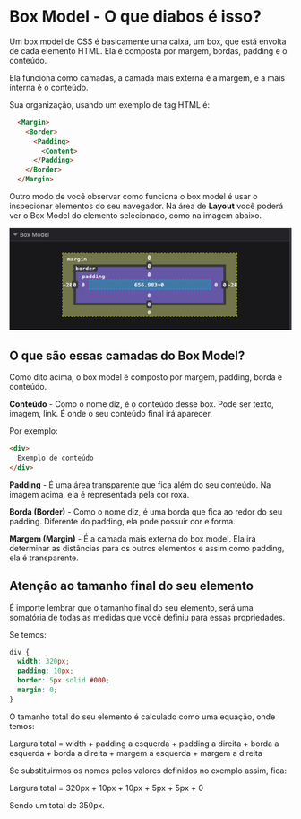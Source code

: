 # Box Model - O que diabos é isso?

Um box model de CSS é basicamente uma caixa, um box, que está envolta de cada elemento HTML. Ela é composta por margem, bordas, padding e o conteúdo.

Ela funciona como camadas, a camada mais externa é a margem, e a mais interna é o conteúdo.

Sua organização, usando um exemplo de tag HTML é:

```html
  <Margin>
    <Border>
      <Padding>
        <Content>
      </Padding>
    </Border>
  </Margin>
```

Outro modo de você observar como funciona o box model é usar o inspecionar elementos do seu navegador. Na área de **Layout** você poderá ver o Box Model do elemento selecionado, como na imagem abaixo.

<p align="center">
  <img src="../img/box-model-intro.png">
</p>

## O que são essas camadas do Box Model?

Como dito acima, o box model é composto por margem, padding, borda e conteúdo.

**Conteúdo** - Como o nome diz, é o conteúdo desse box. Pode ser texto, imagem, link. É onde o seu conteúdo final irá aparecer.

Por exemplo:

```html
<div>
  Exemplo de conteúdo
</div>
```

**Padding** - É uma área transparente que fica além do seu conteúdo. Na imagem acima, ela é representada pela cor roxa.

**Borda (Border)** - Como o nome diz, é uma borda que fica ao redor do seu padding. Diferente do padding, ela pode possuir cor e forma.

**Margem (Margin)** - É a camada mais externa do box model. Ela irá determinar as distâncias para os outros elementos e assim como padding, ela é transparente.

## Atenção ao tamanho final do seu elemento

É importe lembrar que o tamanho final do seu elemento, será uma somatória de todas as medidas que você definiu para essas propriedades.

Se temos:

```css
div {
  width: 320px;
  padding: 10px;
  border: 5px solid #000;
  margin: 0;
}
```

O tamanho total do seu elemento é calculado como uma equação, onde temos:

Largura total = width + padding a esquerda + padding a direita + borda a esquerda + borda a direita + margem a esquerda + margem a direita

Se substituirmos os nomes pelos valores definidos no exemplo assim, fica:

Largura total = 320px + 10px + 10px + 5px + 5px + 0

Sendo um total de 350px.
